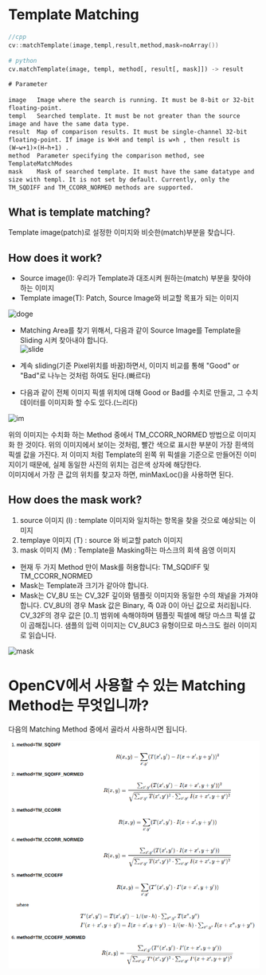 # Template Matching

```cpp
//cpp
cv::matchTemplate(image,templ,result,method,mask=noArray())
```
```python
# python
cv.matchTemplate(image, templ, method[, result[, mask]]) -> result
```
```
# Parameter

image	Image where the search is running. It must be 8-bit or 32-bit floating-point.
templ	Searched template. It must be not greater than the source image and have the same data type.
result	Map of comparison results. It must be single-channel 32-bit floating-point. If image is W×H and templ is w×h , then result is (W−w+1)×(H−h+1) .
method	Parameter specifying the comparison method, see TemplateMatchModes
mask	Mask of searched template. It must have the same datatype and size with templ. It is not set by default. Currently, only the TM_SQDIFF and TM_CCORR_NORMED methods are supported.
```

## What is template matching?

Template image(patch)로 설정한 이미지와 비슷한(match)부분을 찾습니다.   

## How does it work?

* Source image(I): 우리가 Template과 대조시켜 원하는(match) 부분을 찾아야 하는 이미지   
* Template image(T): Patch, Source Image와 비교할 목표가 되는 이미지   

![doge](https://docs.opencv.org/3.4/Template_Matching_Template_Theory_Summary.jpg)   

* Matching Area를 찾기 위해서, 다음과 같이 Source Image를 Template을 Sliding 시켜 찾아내야 합니다.   
![slide](https://docs.opencv.org/3.4/Template_Matching_Template_Theory_Sliding.jpg)   

* 계속 sliding(기준 Pixel위치를 바꿈)하면서, 이미지 비교를 통해 "Good" or "Bad"로 나누는 것처럼 하여도 된다.(빠르다)   
* 다음과 같이 전체 이미지 픽셀 위치에 대해 Good or Bad를 수치로 만들고, 그 수치 데이터를 이미지화 할 수도 있다.(느리다)   

![im](https://docs.opencv.org/3.4/Template_Matching_Template_Theory_Result.jpg)   

위의 이미지는 수치화 하는 Method 중에서 TM_CCORR_NORMED 방법으로 이미지화 한 것이다. 위의 이미지에서 보이는 것처럼, 빨간 색으로 표시한 부분이 가장 흰색의 픽셀 값을 가진다. 저 이미지 처럼 Template의 왼쪽 위 픽셀을 기준으로 만들어진 이미지이기 때문에, 실제 동일한 사진의 위치는 검은색 상자에 해당한다.    
이미지에서 가장 큰 값의 위치를 찾고자 하면, minMaxLoc()을 사용하면 된다.   

## How does the mask work?

1. source 이미지 (I) : template 이미지와 일치하는 항목을 찾을 것으로 예상되는 이미지   
2. templaye 이미지 (T) : source 와 비교할 patch 이미지   
3. mask 이미지 (M) : Template을 Masking하는 마스크의 회색 음영 이미지    

* 현재 두 가지 Method 만이 Mask를 허용합니다: TM_SQDIFF 및 TM_CCORR_NORMED   
* Mask는 Template과 크기가 같아야 합니다.   
* Mask는 CV_8U 또는 CV_32F 깊이와 템플릿 이미지와 동일한 수의 채널을 가져야합니다. CV_8U의 경우 Mask 값은 Binary, 즉 0과 0이 아닌 값으로 처리됩니다. CV_32F의 경우 값은 [0..1] 범위에 속해야하며 템플릿 픽셀에 해당 마스크 픽셀 값이 곱해집니다. 샘플의 입력 이미지는 CV_8UC3 유형이므로 마스크도 컬러 이미지로 읽습니다.   

![mask](https://docs.opencv.org/3.4/Template_Matching_Mask_Example.jpg)   

# OpenCV에서 사용할 수 있는 Matching Method는 무엇입니까?

다음의 Matching Method 중에서 골라서 사용하시면 됩니다.   

![matchingmethod](https://github.com/saturnone1/OpenCV_study/blob/360422f39e2b3336af23c6d539ca47e039199d82/ImageProcessing/image/templateMatching.png)   
